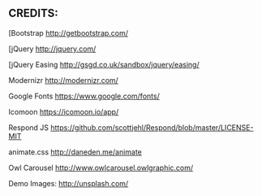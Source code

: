 
## CREDITS:

[Bootstrap http://getbootstrap.com/

[jQuery http://jquery.com/

[jQuery Easing
http://gsgd.co.uk/sandbox/jquery/easing/

Modernizr
http://modernizr.com/

Google Fonts
https://www.google.com/fonts/

Icomoon
https://icomoon.io/app/

Respond JS
https://github.com/scottjehl/Respond/blob/master/LICENSE-MIT

animate.css
http://daneden.me/animate

Owl Carousel
http://www.owlcarousel.owlgraphic.com/

Demo Images: 
http://unsplash.com/
